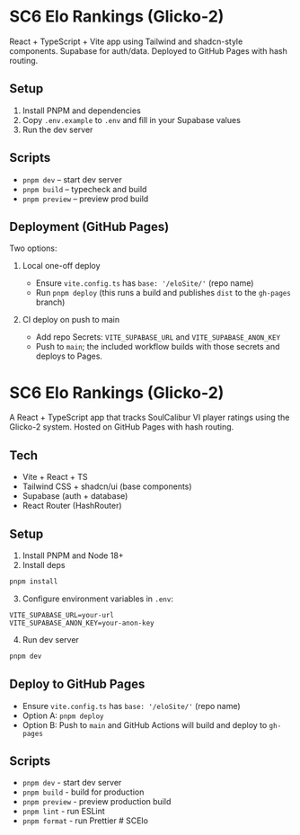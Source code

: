 # SC6 Elo Rankings (Glicko-2)

React + TypeScript + Vite app using Tailwind and shadcn-style components. Supabase for auth/data. Deployed to GitHub Pages with hash routing.

## Setup

1. Install PNPM and dependencies
2. Copy `.env.example` to `.env` and fill in your Supabase values
3. Run the dev server

## Scripts

- `pnpm dev` – start dev server
- `pnpm build` – typecheck and build
- `pnpm preview` – preview prod build

## Deployment (GitHub Pages)

Two options:

1) Local one-off deploy
	- Ensure `vite.config.ts` has `base: '/eloSite/'` (repo name)
	- Run `pnpm deploy` (this runs a build and publishes `dist` to the `gh-pages` branch)

2) CI deploy on push to main
	- Add repo Secrets: `VITE_SUPABASE_URL` and `VITE_SUPABASE_ANON_KEY`
	- Push to `main`; the included workflow builds with those secrets and deploys to Pages.
# SC6 Elo Rankings (Glicko-2)

A React + TypeScript app that tracks SoulCalibur VI player ratings using the Glicko-2 system. Hosted on GitHub Pages with hash routing.

## Tech
- Vite + React + TS
- Tailwind CSS + shadcn/ui (base components)
- Supabase (auth + database)
- React Router (HashRouter)
 

## Setup
1. Install PNPM and Node 18+
2. Install deps
```sh
pnpm install
```
3. Configure environment variables in `.env`:
```
VITE_SUPABASE_URL=your-url
VITE_SUPABASE_ANON_KEY=your-anon-key
```
4. Run dev server
```sh
pnpm dev
```

## Deploy to GitHub Pages
- Ensure `vite.config.ts` has `base: '/eloSite/'` (repo name)
- Option A: `pnpm deploy`
- Option B: Push to `main` and GitHub Actions will build and deploy to `gh-pages`

## Scripts
- `pnpm dev` - start dev server
- `pnpm build` - build for production
- `pnpm preview` - preview production build
- `pnpm lint` - run ESLint
- `pnpm format` - run Prettier
#   S C E l o  
 